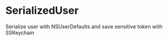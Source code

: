 SerializedUser
==============

Serialize user with NSUserDefaults and save sensitive token with SSKeychain
